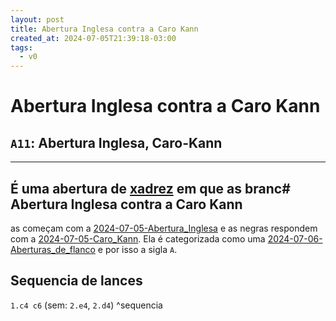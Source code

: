 ```yaml
---
layout: post
title: Abertura Inglesa contra a Caro Kann
created_at: 2024-07-05T21:39:18-03:00
tags:
  - v0
---
```

# Abertura Inglesa contra a Caro Kann
## `A11`: Abertura Inglesa, Caro-Kann
---
É uma abertura de [xadrez](index/Xadrez.md) em que as branc# Abertura Inglesa contra a Caro Kann
----

as começam com a [2024-07-05-Abertura_Inglesa](_draft/2024-07-05-Abertura_Inglesa.md) e as negras respondem com a [2024-07-05-Caro_Kann](_insight/2024-07-05-Caro_Kann.md). Ela é categorizada como uma [2024-07-06-Aberturas_de_flanco](2024-07-06-Aberturas_de_flanco.md) e por isso a sigla `A`.
## Sequencia de lances
`1.c4 c6` (sem: `2.e4`, `2.d4`) ^sequencia